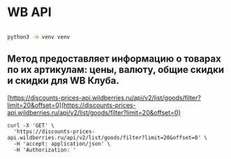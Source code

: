 # WB API


```bash

python3 -m venv venv

```



## Метод предоставляет информацию о товарах по их артикулам: цены, валюту, общие скидки и скидки для WB Клуба.

[https://discounts-prices-api.wildberries.ru/api/v2/list/goods/filter?limit=20&offset=0](https://discounts-prices-api.wildberries.ru/api/v2/list/goods/filter?limit=20&offset=0)

```
curl -X 'GET' \
  'https://discounts-prices-api.wildberries.ru/api/v2/list/goods/filter?limit=20&offset=0' \
  -H 'accept: application/json' \
  -H 'Authorization: '

```